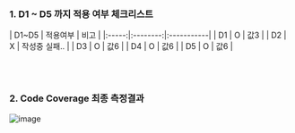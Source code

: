 **<h3>1. D1 ~ D5 까지 적용 여부 체크리스트</h3>**
| D1~D5 | 적용여부 | 비고 |
|:-----:|:--------:|:-----------|
|   D1  | O | 값3   |
|   D2  | X   | 작성중 실패..   |
|   D3  | O   | 값6   |
|   D4  | O   | 값6   |
|   D5  | O   | 값6   |

<br/>
<br/>

**<h3>2. Code Coverage 최종 측정결과</h3>**
![image](https://github.com/user-attachments/assets/4bdbbc54-e1f4-421b-99c3-7c2cb02fd13a)
